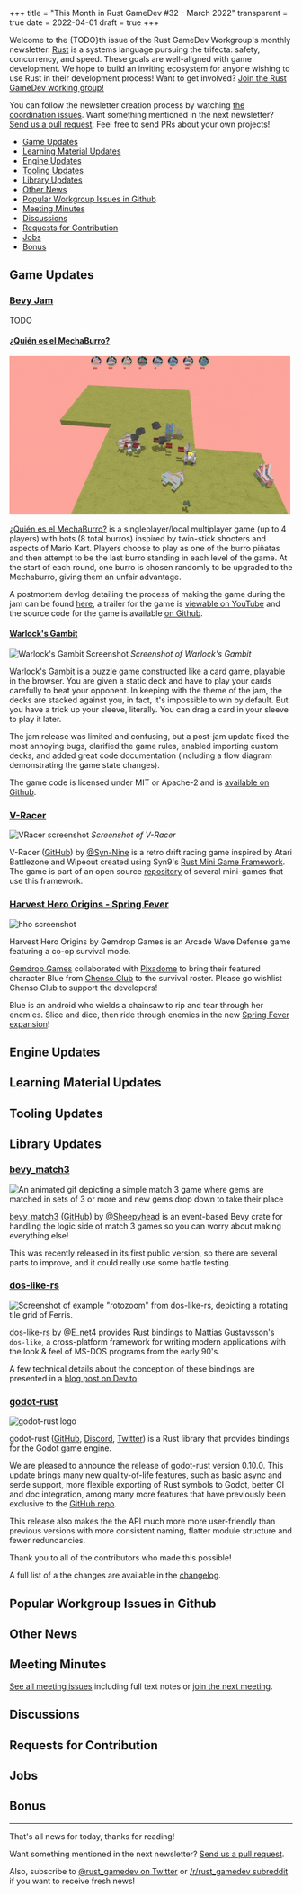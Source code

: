 +++
title = "This Month in Rust GameDev #32 - March 2022"
transparent = true
date = 2022-04-01
draft = true
+++

<!-- no toc -->

<!-- Check the post with markdownlint-->

Welcome to the {TODO}th issue of the Rust GameDev Workgroup's
monthly newsletter.
[Rust] is a systems language pursuing the trifecta:
safety, concurrency, and speed.
These goals are well-aligned with game development.
We hope to build an inviting ecosystem for anyone wishing
to use Rust in their development process!
Want to get involved? [Join the Rust GameDev working group!][join]

You can follow the newsletter creation process
by watching [the coordination issues][coordination].
Want something mentioned in the next newsletter?
[Send us a pull request][pr].
Feel free to send PRs about your own projects!

[Rust]: https://rust-lang.org
[join]: https://github.com/rust-gamedev/wg#join-the-fun
[pr]: https://github.com/rust-gamedev/rust-gamedev.github.io
[coordination]: https://github.com/rust-gamedev/rust-gamedev.github.io/issues?q=label%3Acoordination
[Rust]: https://rust-lang.org
[join]: https://github.com/rust-gamedev/wg#join-the-fun

- [Game Updates](#game-updates)
- [Learning Material Updates](#learning-material-updates)
- [Engine Updates](#engine-updates)
- [Tooling Updates](#tooling-updates)
- [Library Updates](#library-updates)
- [Other News](#other-news)
- [Popular Workgroup Issues in Github](#popular-workgroup-issues-in-github)
- [Meeting Minutes](#meeting-minutes)
- [Discussions](#discussions)
- [Requests for Contribution](#requests-for-contribution)
- [Jobs](#jobs)
- [Bonus](#bonus)

<!--
Ideal section structure is:

```
### [Title]

![image/GIF description](image link)
_image caption_

A paragraph or two with a summary and [useful links].

_Discussions:
[/r/rust](https://reddit.com/r/rust/todo),
[twitter](https://twitter.com/todo/status/123456)_

[Title]: https://first.link
[useful links]: https://other.link
```

If needed, a section can be split into subsections with a "------" delimiter.
-->

## Game Updates

### [Bevy Jam][jam-result-page]

TODO

[jam-result-page]: https://itch.io/jam/bevy-jam-1/results

#### [¿Quién es el MechaBurro?][mechaburro-itchio]

![¿Quién es el MechaBurro?](mechaburro.gif)

[¿Quién es el MechaBurro?][mechaburro-itchio] is a singleplayer/local
multiplayer game (up to 4 players) with bots (8 total burros)
inspired by twin-stick shooters and aspects of Mario Kart. Players
choose to play as one of the burro piñatas and then attempt to be
the last burro standing in each level of the game. At the start
of each round, one burro is chosen randomly to be upgraded to the
Mechaburro, giving them an unfair advantage.

A postmortem devlog detailing the process of making the game during the
jam can be found [here][mechaburro-postmortem], a trailer for the game is
[viewable on YouTube][mechaburro-youtube] and the source code for the game
is available [on Github][mechaburro-github].

[mechaburro-itchio]: https://ramirezmike2.itch.io/quien-es-el-mechaburro
[mechaburro-github]: https://github.com/ramirezmike/quien_es_el_mechaburro
[mechaburro-youtube]: https://www.youtube.com/watch?v=YQeb2ffm_TI
[mechaburro-postmortem]: https://ramirezmike2.itch.io/quien-es-el-mechaburro/devlog/354715/bevy-jam-1-postmortem

#### [Warlock's Gambit][warlocks-gambit-itchio]

![Warlock's Gambit Screenshot](warlocks_gambit.jpg)
_Screenshot of Warlock's Gambit_

[Warlock's Gambit][warlocks-gambit-itchio] is a puzzle game constructed like a
card game, playable in the browser. You are given a static deck and have to play
your cards carefully to beat your opponent. In keeping with the theme of the
jam, the decks are stacked against you, in fact, it's impossible to win by
default. But you have a trick up your sleeve, literally. You can drag a card in
your sleeve to play it later.

The jam release was limited and confusing, but a post-jam update fixed the
most annoying bugs, clarified the game rules, enabled importing custom decks,
and added great code documentation (including a flow diagram demonstrating the
game state changes).

The game code is licensed under MIT or Apache-2 and is [available on
Github][warlocks-gambit-github].

[warlocks-gambit-itchio]: https://gibonus.itch.io/warlocks-gambit
[warlocks-gambit-github]: https://github.com/team-plover/warlocks-gambit

### [V-Racer][vracer-github]

![VRacer screenshot](vracer_screenshot.gif)
_Screenshot of V-Racer_

V-Racer ([GitHub][vracer-github]) by
[@Syn-Nine][synnine-twitter] is a retro
drift racing game inspired by Atari
Battlezone and Wipeout created using
Syn9's [Rust Mini Game Framework][mgfw].
The game is part of an open source
[repository][s9-minigame-repo] of several
mini-games that use this framework.

[vracer-github]: https://github.com/Syn-Nine/rust-mini-games/tree/main/2d-games/vracer
[synnine-twitter]: https://twitter.com/Syn9Dev
[mgfw]: https://github.com/Syn-Nine/mgfw
[s9-minigame-repo]: https://github.com/Syn-Nine/rust-mini-games/

### [Harvest Hero Origins - Spring Fever][hho-steam]

![hho screenshot](spring_update_banner.png)

Harvest Hero Origins by Gemdrop Games is an Arcade Wave Defense game featuring
a co-op survival mode.

[Gemdrop Games][ggt] collaborated with [Pixadome][pd] to bring
their featured character Blue
from [Chenso Club][cc] to the survival roster. Please go wishlist Chenso Club
to support the developers!

Blue is an android who wields a chainsaw to rip and tear through her enemies.
Slice and dice, then ride through enemies
in the new [Spring Fever expansion][spring-fever]!

[hho-steam]: https://store.steampowered.com/app/1651500/Harvest_Hero_Origins/
[ggt]: https://twitter.com/GemdropGames
[pd]: https://www.pixadome.com/
[cc]: https://store.steampowered.com/app/1454730/Chenso_Club/
[spring-fever]: https://store.steampowered.com/news/app/1651500/view/3112556530755817232

## Engine Updates

## Learning Material Updates

## Tooling Updates

## Library Updates

### [bevy_match3]

![An animated gif depicting a simple match 3 game where gems are matched in sets of 3 or more and new gems drop down to take their place](bevy_match3_example.gif)

[bevy_match3] ([GitHub](https://github.com/Sheepyhead/bevy_match3))
by [@Sheepyhead](https://twitter.com/devsheepy)
is an event-based Bevy crate for handling the logic side of match 3 games so
you can worry about making everything else!

This was recently released in its first public version, so there are several
parts to improve, and it could really use some battle testing.

[bevy_match3]: https://crates.io/crates/bevy_match3

### [dos-like-rs]

![Screenshot of example "rotozoom" from dos-like-rs,
depicting a rotating tile grid of Ferris.](doslike.png)

[dos-like-rs] by [@E_net4]
provides Rust bindings to Mattias Gustavsson's `dos-like`,
a cross-platform framework for writing modern applications
with the look & feel of MS-DOS programs from the early 90's.

A few technical details about the conception of these bindings
are presented in a [blog post on Dev.to][dos-like-rs-dev].

[dos-like-rs]: https://github.com/Enet4/dos-like-rs
[@E_net4]: https://twitter.com/E_net4
[dos-like-rs-dev]: https://dev.to/e_net4/writing-bindings-to-dos-like-for-rust-some-lessons-learned-2p6k

### [godot-rust](https://github.com/godot-rust/godot-rust)

![godot-rust logo](godot-rust.png)

godot-rust ([GitHub][gd-github], [Discord][gd-discord], [Twitter][gd-twitter])
is a Rust library that provides bindings for the Godot game engine.

We are pleased to announce the release of godot-rust version 0.10.0.
This update brings many new quality-of-life features, such as basic
async and serde support, more flexible exporting of Rust symbols to
Godot, better CI and doc integration, among many more features that
have previously been exclusive to the [GitHub repo][gd-github].

This release also makes the the API much more more user-friendly than
previous versions with more consistent naming, flatter module structure
and fewer redundancies.

Thank you to all of the contributors who made this possible!

A full list of a the changes are available in the [changelog][gd-changelog].

[gd-announcement]: https://godot-rust.github.io/releases/
[gd-changelog]: https://github.com/godot-rust/godot-rust/blob/master/CHANGELOG.md

[gd-docs]: https://godot-rust.github.io/docs
[gd-github]: https://github.com/godot-rust/godot-rust
[gd-discord]: https://discord.com/invite/FNudpBD
[gd-twitter]: https://twitter.com/GodotRust

## Popular Workgroup Issues in Github

<!-- Up to 10 links to interesting issues -->

## Other News

<!-- One-liners for plan items that haven't got their own sections. -->

## Meeting Minutes

<!-- Up to 10 most important notes + a link to the full details -->

[See all meeting issues][label_meeting] including full text notes
or [join the next meeting][join].

[label_meeting]: https://github.com/rust-gamedev/wg/issues?q=label%3Ameeting

## Discussions

<!-- Links to handpicked reddit/twitter/urlo/etc threads that provide
useful information -->

## Requests for Contribution

<!-- Links to "good first issue"-labels or direct links to specific tasks -->

## Jobs

<!-- An optional section for new jobs related to Rust gamedev -->

## Bonus

<!-- Bonus section to make the newsletter more interesting
and highlight events from the past. -->

------

That's all news for today, thanks for reading!

Want something mentioned in the next newsletter?
[Send us a pull request][pr].

Also, subscribe to [@rust_gamedev on Twitter][@rust_gamedev]
or [/r/rust_gamedev subreddit][/r/rust_gamedev] if you want to receive fresh news!

<!--
TODO: Add real links and un-comment once this post is published
**Discuss this post on**:
[/r/rust_gamedev](TODO),
[Twitter](TODO),
[Discord](https://discord.gg/yNtPTb2).
-->

[/r/rust_gamedev]: https://reddit.com/r/rust_gamedev
[@rust_gamedev]: https://twitter.com/rust_gamedev
[pr]: https://github.com/rust-gamedev/rust-gamedev.github.io
